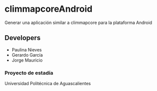 # climmapcoreAndroid
Generar una aplicación similar a climmapcore para la plataforma Android

## Developers
* Paulina Nieves
* Gerardo García
* Jorge Mauricio


### Proyecto de estadía
Universidad Politécnica de Aguascalientes
